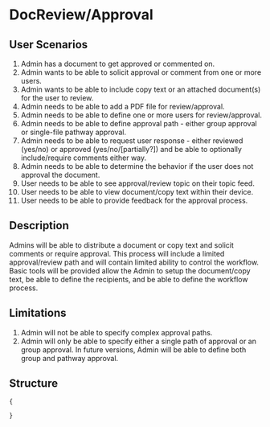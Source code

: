 DocReview/Approval
=====

User Scenarios
--------------
1. Admin has a document to get approved or commented on.
2. Admin wants to be able to solicit approval or comment from one or more users.
3. Admin wants to be able to include copy text or an attached document(s) for the user to review.
4. Admin needs to be able to add a PDF file for review/approval.
5. Admin needs to be able to define one or more users for review/approval.
6. Admin needs to be able to define approval path - either group approval or single-file pathway approval.
7. Admin needs to be able to request user response - either reviewed (yes/no) or approved (yes/no/[partially?]) and be able to optionally include/require comments either way.
8. Admin needs to be able to determine the behavior if the user does not approval the document.
9. User needs to be able to see approval/review topic on their topic feed.
10. User needs to be able to view document/copy text within their device.
11. User needs to be able to provide feedback for the approval process.

Description
-----------
Admins will be able to distribute a document or copy text and solicit comments or require approval.  This process will include a limited approval/review path and will contain limited ability to control the workflow.  Basic tools will be provided allow the Admin to setup the document/copy text, be able to define the recipients, and be able to define the workflow process.

Limitations
-----------
1. Admin will not be able to specify complex approval paths.
2. Admin will only be able to specify either a single path of approval or an group approval.  In future versions, Admin will be able to define both group and pathway approval.

Structure
---------
```
{

}
```
